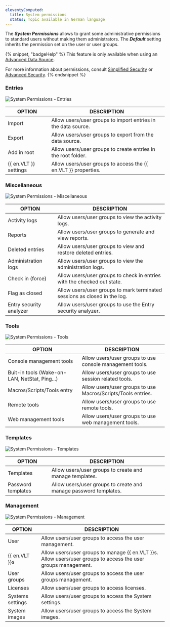 ```yaml
---
eleventyComputed:
  title: System permissions
  status: Topic available in German language
---
```

The ***System Permissions*** allows to grant some administrative permissions to standard users without making them administrators. The ***Default*** setting inherits the permission set on the user or user groups.

{% snippet, "badgeHelp" %}
This feature is only available when using an [Advanced Data Source](/rdm/windows/data-sources/data-sources-types/advanced-data-sources/).

For more information about permissions, consult [Simplified Security](/rdm/windows/user-groups-based-access-control/scenarios/simplified-security/) or [Advanced Security](/rdm/windows/user-groups-based-access-control/scenarios/advanced-security/).
{% endsnippet %}

### Entries
![System Permissions - Entries](https://cdnweb.devolutions.net/docs/docs_en_rdm_windows_RDMWin6158.png)

| OPTION             | DESCRIPTION                                           |
|--------------------|-------------------------------------------------------|
| Import             | Allow users/user groups to import entries in the data source. |
| Export             | Allow users/user groups to export from the data source. |
| Add in root        | Allow users/user groups to create entries in the root folder. |
| {{ en.VLT }} settings | Allow users/user groups to access the {{ en.VLT }} properties. |

### Miscellaneous

![System Permissions - Miscellaneous](https://cdnweb.devolutions.net/docs/docs_en_rdm_windows_RDMWin6155.png)

| OPTION                  | DESCRIPTION                                                               |
|-------------------------|---------------------------------------------------------------------------|
| Activity logs           | Allow users/user groups to view the activity logs.                        |
| Reports                 | Allow users/user groups to generate and view reports.                     |
| Deleted entries         | Allow users/user groups to view and restore deleted entries.              |
| Administration logs     | Allow users/user groups to view the administration logs.                  |
| Check in (force)        | Allow users/user groups to check in entries with the checked out state.   |
| Flag as closed          | Allow users/user groups to mark terminated sessions as closed in the log. |
| Entry security analyzer | Allow users/user groups to use the Entry security analyzer.               |

### Tools

![System Permissions - Tools](https://cdnweb.devolutions.net/docs/docs_en_rdm_windows_RDMWin6156.png)

| OPTION                        | DESCRIPTION                                                  |
|-------------------------------|--------------------------------------------------------------|
| Console management tools      | Allow users/user groups to use console management tools.     |
| Buit-in tools (Wake-on-LAN, NetStat, Ping...) | Allow users/user groups to use session related tools. |
| Macros/Scripts/Tools entry    | Allow users/user groups to use Macros/Scripts/Tools entries. |
| Remote tools                  | Allow users/user groups to use remote tools.                 |
| Web management tools          | Allow users/user groups to use web management tools.         |


### Templates

![System Permissions - Templates](https://cdnweb.devolutions.net/docs/docs_en_rdm_windows_RDMWin6157.png)

| OPTION            | DESCRIPTION                                            |
|-------------------|--------------------------------------------------------|
| Templates         | Allow users/user groups to create and manage templates.|
| Password templates| Allow users/user groups to create and manage password templates. |

### Management

![System Permissions - Management](https://cdnweb.devolutions.net/docs/docs_en_rdm_windows_RDMWin6153.png)

| OPTION          | DESCRIPTION                                                                                                 |
|-----------------|-------------------------------------------------------------------------------------------------------------|
| User            | Allow users/user groups to access the user management.                                                      |
| {{ en.VLT }}s   | Allow users/user groups to manage {{ en.VLT }}s. Allow users/user groups to access the user groups management. |
| User groups     | Allow users/user groups to access the user groups management.                                               |
| Licenses        | Allow users/user groups to access licenses.                                                                 |
| Systems settings| Allow users/user groups to access the System settings.                                                      |
| System images   | Allow users/user groups to access the System images.                                                        |
